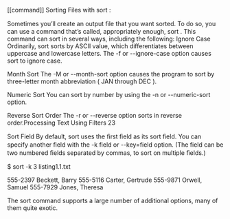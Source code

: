 [[command]]
Sorting Files with sort :

Sometimes you’ll create an output ﬁle that you want sorted. To do so, you can use a command that’s called, appropriately enough, sort . This command can sort in several ways, including the following:
Ignore Case Ordinarily, sort sorts by ASCII value, which differentiates between uppercase and lowercase letters. The -f or --ignore-case option causes sort to ignore case. 

Month Sort The -M or --month-sort option causes the program to sort by three-letter month abbreviation ( JAN through DEC ).

Numeric Sort
You can sort by number by using the -n or --numeric-sort option.

Reverse Sort Order The -r or --reverse option sorts in reverse order.Processing Text Using Filters
23

Sort Field By default, sort uses the ﬁrst ﬁeld as its sort ﬁeld. You can specify another ﬁeld with the -k field or --key=field option. (The field can be two numbered ﬁelds separated
by commas, to sort on multiple ﬁelds.)

$ sort -k 3 listing1.1.txt

555-2397         Beckett, Barry
555-5116        Carter, Gertrude
555-9871         Orwell, Samuel
555-7929        Jones, Theresa

The sort command supports a large number of additional options, many of them quite exotic.